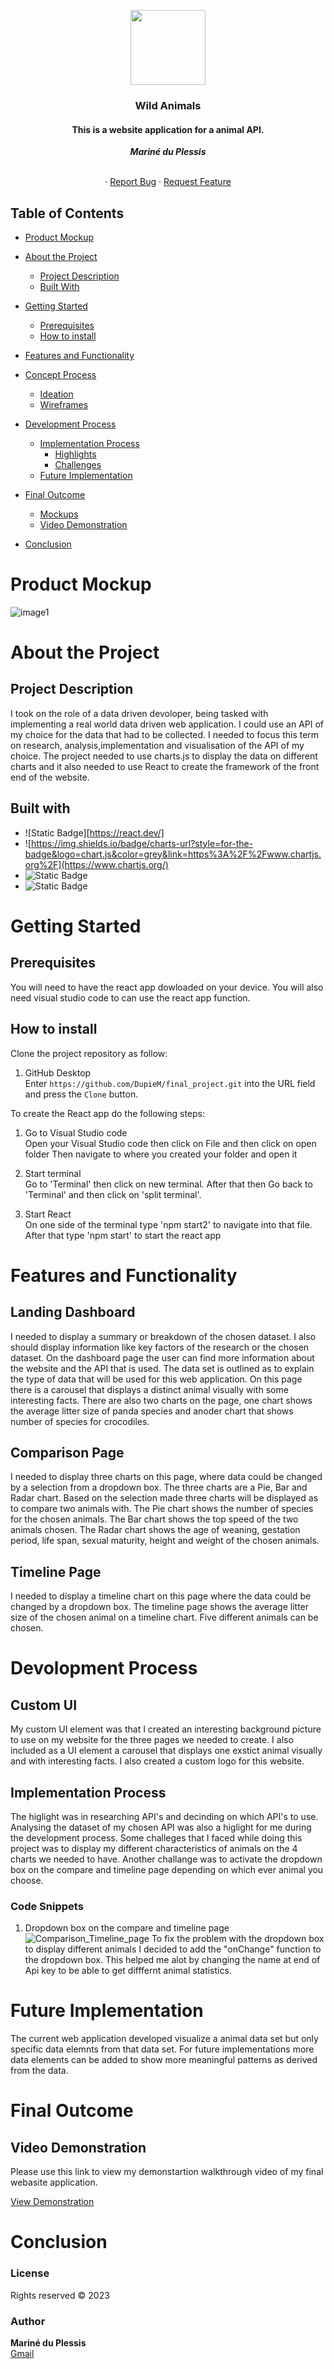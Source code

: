 <p align="center">

  <a href="https://github.com/DupieM/final_project">
    <img src="src/components/logo.svg" width="120px">
  </a>

<h3 align="center">Wild Animals</h3>
<h4 align="center">This is a website application for a animal API.</h4.>

<h5 align="center" style="padding:0;margin:0;">Mariné du Plessis</h5>

<p align="center">
   <br />
    ·
    <a href="https://github.com/DupieM/DuPlessisMarine_221326_Final_Project/issues">Report Bug</a>
    ·
    <a href="https://github.com/DupieM/DuPlessisMarine_221326_Final_Project/issues">Request Feature</a>
</p>


## Table of Contents

- [Product Mockup](#product-mockup)
- [About the Project](#about-the-project)
    - [Project Description](#project-description)
    - [Built With](#built-with)
- [Getting Started](#getting-started)
    - [Prerequisites](#prerequisites)
    - [How to install](#how-to-install)
- [Features and Functionality](#features-and-functionality)
- [Concept Process](#concept-process)
    - [Ideation](#ideation)
    - [Wireframes](#wireframes)
- [Development Process](#development-process)

    - [Implementation Process](#implementation-process)
        - [Highlights](#highlights)
        - [Challenges](#challenges)
    - [Future Implementation](#peer-reviews)
- [Final Outcome](#final-outcome)
    - [Mockups](#mockups)
    - [Video Demonstration](#video-demonstration)
- [Conclusion](#conclusion)


# Product Mockup
![image1](Images/Mockups/Mockup_2_Compare.jpg)


# About the Project
## Project Description
I took on the role of a data driven devoloper, being tasked with implementing a real world data driven web application. 
I could use an API of my choice for the data that had to be collected. 
I needed to focus this term on research, analysis,implementation and visualisation of the API of my choice. 
The project needed to use charts.js to display the data on different charts and it also needed to use React to create the framework of the front end of the website.

## Built with
* ![Static Badge][https://react.dev/]
* ![https://img.shields.io/badge/charts-url?style=for-the-badge&logo=chart.js&color=grey&link=https%3A%2F%2Fwww.chartjs.org%2F](https://www.chartjs.org/)
* ![Static Badge](https://img.shields.io/badge/Github-url?style=for-the-badge&logo=Github&logoColor=white&color=purple&link=https%3A%2F%2Fgithub.com%2F)
* ![Static Badge](https://img.shields.io/badge/visual%20studio-url?style=for-the-badge&logo=visual%20studio&logoColor=blue&color=black&link=https%3A%2F%2Fcode.visualstudio.com%2F)

# Getting Started
## Prerequisites
You will need to have the react app dowloaded on your device.
You will also need visual studio code to can use the react app function.

## How to install
Clone the project repository as follow:

1.  GitHub Desktop </br>
    Enter `https://github.com/DupieM/final_project.git` into the URL field and press the `Clone` button.

To create the React app do the following steps:

1.  Go to Visual Studio code  </br>
    Open your Visual Studio code then click on File and then click on open folder
    Then navigate to where you created your folder and open it

2.  Start terminal </br>
    Go to 'Terminal' then click on new terminal.
    After that then Go back to 'Terminal' and then click on 'split terminal'.

3.  Start React </br>
    On one side of the terminal type 'npm start2' to navigate into that file.
    After that type 'npm start' to start the react app


# Features and Functionality
## Landing Dashboard
I needed to display a summary or breakdown of the chosen dataset. I also should display information like key factors of the research or the chosen dataset. On the dashboard page the user can find more information about the website and the API that is used. The data set is outlined as to explain the type of data that will be used for this web application. On this page there is a carousel that displays a distinct animal visually with some interesting facts. There are also two charts on the page, one chart shows the average litter size of panda species and anoder chart that shows number of species for crocodiles.

## Comparison Page
I needed to display three charts on this page, where data could be changed by a selection from a dropdown box. The three charts are a Pie, Bar and Radar chart. Based on the selection made three charts will be displayed as to compare two animals with. The Pie chart shows the number of species for the chosen animals. The Bar chart shows the top speed of the two animals chosen. The Radar chart shows the age of weaning, gestation period, life span, sexual maturity, height and weight of the chosen animals. 

## Timeline Page
I needed to display a timeline chart on this page where the data could be changed by a dropdown box. The timeline page shows the average litter size of the chosen animal on a timeline chart. Five different animals can be chosen. 

# Devolopment Process
## Custom UI
My custom UI element was that I created an interesting background picture to use on my website for the three pages we needed to create. I also included as a UI element a carousel that displays one exstict animal visually and with interesting facts. I also created a custom logo for this website.

## Implementation Process
The higlight was in researching API's and decinding on which API's to use. Analysing the dataset of my chosen API was also a higlight for me during the development process.
Some challeges that I faced while doing this project was to display my different characteristics of animals on the 4 charts we needed to have. Another challange was to activate the dropdown box on the compare and timeline page depending on which ever animal you choose.

### Code Snippets
1. Dropdown box on the compare and timeline page
![Comparison_Timeline_page](Images/Code_snippets_dropdown_1.jpg)
To fix the problem with the dropdown box to display different animals I decided to add the "onChange" function to the dropdown box.
This helped me alot by changing the name at end of Api key to be able to get difffernt animal statistics.

# Future Implementation
The current web application developed visualize a animal data set but only specific data elemnts from that data set. For future implementations more data elements can be added to show more meaningful patterns as derived from the data.

# Final Outcome 
## Video Demonstration
Please use this link to view my demonstartion walkthrough video of my final webasite application.
<!-- Link -->
[View Demonstration]()

# Conclusion
### License
Rights reserved © 2023

### Author
**Mariné du Plessis** </br>
[Gmail](mdp.marine@gmail.com)
